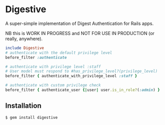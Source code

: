 # Digestive

A super-simple implementation of Digest Authentication for Rails apps.

NB this is WORK IN PROGRESS and NOT FOR USE IN PRODUCTION (or really, anywhere).

```ruby
include Digestive
# authenticate with the default privilege level
before_filter :authenticate

# authenticate with privilege level :staff
# User model must respond to #has_privilege_level?(privilege_level)
before_filter { authenticate_with_privilege_level :staff }

# authenticate with custom privilege check
before_filter { authenticate_user {|user| user.is_in_role?(:admin) }
```

## Installation

    $ gem install digestive
